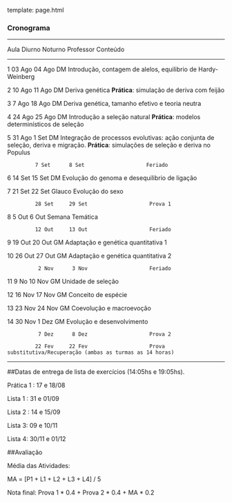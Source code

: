 template: page.html

### Cronograma

--------------------------------------------------------------------------------------------------------------
  Aula      Diurno     Noturno     Professor     Conteúdo
--------    --------   ---------   -----------   -------------------------------------------------------------
1            03 Ago     04 Ago      DM            Introdução, contagem de alelos, equilibrio de Hardy-Weinberg

2            10 Ago     11 Ago      DM            Deriva genética
                                                    __Prática__: simulação de deriva com feijão

3             7 Ago     18 Ago      DM            Deriva genética, tamanho efetivo e teoria neutra

4            24 Ago     25 Ago      DM            Introdução a seleção natural
                                                    __Prática__: modelos determinísticos de seleção

5            31 Ago      1 Set      DM            Integração de processos evolutivas: ação conjunta de seleção,
                                                    deriva e migração.
                                                     __Prática__: simulações de seleção e deriva no Populus

             7 Set      8 Set                    Feriado

6            14 Set     15 Set      DM            Evolução do genoma e desequilibrio de ligação

7            21 Set     22 Set      Glauco        Evolução do sexo

             28 Set     29 Set                    Prova 1

8             5 Out      6 Out                    Semana Temática

             12 Out     13 Out                    Feriado

9            19 Out     20 Out      GM            Adaptação e genética quantitativa 1

10           26 Out     27 Out      GM            Adaptação e genética quantitativa 2

              2 Nov      3 Nov                    Feriado

11            9 No      10 Nov      GM            Unidade de seleção

12           16 Nov     17 Nov      GM            Conceito de espécie

13           23 Nov     24 Nov      GM            Coevolução e macroevoção

14           30 Nov      1 Dez      GM            Evolução e desenvolvimento

              7 Dez      8 Dez                    Prova 2

             22 Fev     22 Fev                    Prova substitutiva/Recuperação (ambas as turmas as 14 horas)

--------------------------------------------------------------------------------------------------------------

<script>
    $(function () {
        $('tbody tr:nth-child(6)').addClass('feriado');
        $('tbody tr:nth-child(9)').addClass('prova');
        $('tbody tr:nth-child(10)').addClass('feriado');
        $('tbody tr:nth-child(11)').addClass('feriado');
        $('tbody tr:nth-child(14)').addClass('feriado');
        $('tbody tr:nth-child(19)').addClass('prova');
        $('tbody tr:nth-child(20)').addClass('prova');
    });
</script>


##Datas de entrega de lista de exercícios (14:05hs e 19:05hs).

Prática 1 : 17 e 18/08

Lista 1 : 31 e 01/09

Lista 2 : 14 e 15/09

Lista 3: 09 e 10/11

Lista 4: 30/11 e 01/12



##Avaliação


Média das Atividades:

MA = [P1 + L1 + L2 + L3 + L4] / 5

Nota final: Prova 1 * 0.4 + Prova 2 * 0.4 + MA * 0.2


<!--###Google Calendar-->

 <!--<iframe src="https://www.google.com/calendar/embed?title=Bio%20208%20-%20Processos%20Evolutivos&amp;showPrint=0&amp;showTz=0&amp;mode=AGENDA&amp;height=400&amp;wkst=1&amp;bgcolor=%23FFFFFF&amp;src=5agq4u67jo7nl24noqiavmsd6c%40group.calendar.google.com&amp;color=%23875509&amp;src=d3jivrjfvrkbbgejeo3skh6a9o%40group.calendar.google.com&amp;color=%23B1440E&amp;ctz=America%2FSao_Paulo" style=" border-width:0 " width="800" height="400" frameborder="0" scrolling="no"></iframe>-->
